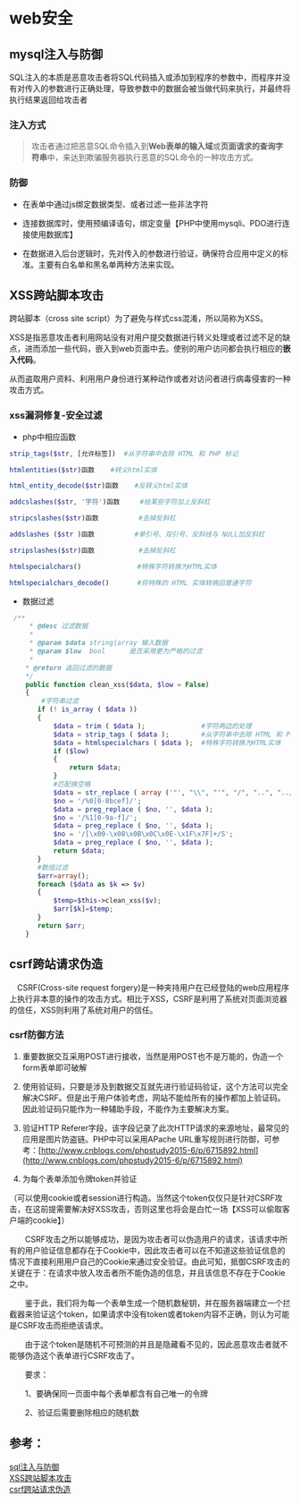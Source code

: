 # web安全
## mysql注入与防御  
SQL注入的本质是恶意攻击者将SQL代码插入或添加到程序的参数中，而程序并没有对传入的参数进行正确处理，导致参数中的数据会被当做代码来执行，并最终将执行结果返回给攻击者

### 注入方式  
>攻击者通过把恶意SQL命令插入到**Web表单的输入域**或**页面请求的查询字符串**中，来达到欺骗服务器执行恶意的SQL命令的一种攻击方式。

### 防御  
- 在表单中通过js绑定数据类型、或者过滤一些非法字符  

- 连接数据库时，使用预编译语句，绑定变量【PHP中使用mysqli、PDO进行连接使用数据库】  

- 在数据进入后台逻辑时，先对传入的参数进行验证，确保符合应用中定义的标准。主要有白名单和黑名单两种方法来实现。  

## XSS跨站脚本攻击  

跨站脚本（cross site script）为了避免与样式css混淆，所以简称为XSS。

XSS是指恶意攻击者利用网站没有对用户提交数据进行转义处理或者过滤不足的缺点，进而添加一些代码，嵌入到web页面中去。使别的用户访问都会执行相应的**嵌入代码**。

从而盗取用户资料、利用用户身份进行某种动作或者对访问者进行病毒侵害的一种攻击方式。

### xss漏洞修复-安全过滤    
- php中相应函数  
```php
strip_tags($str, [允许标签])  #从字符串中去除 HTML 和 PHP 标记

htmlentities($str)函数    #转义html实体

html_entity_decode($str)函数    #反转义html实体

addcslashes($str, '字符')函数     #给某些字符加上反斜杠

stripcslashes($str)函数          #去掉反斜杠

addslashes ($str )函数          #单引号、双引号、反斜线与 NULL加反斜杠

stripslashes($str)函数           #去掉反斜杠

htmlspecialchars()              #特殊字符转换为HTML实体

htmlspecialchars_decode()       #将特殊的 HTML 实体转换回普通字符
```
- 数据过滤  
```php
 /**
     * @desc 过滤数据
     *
     * @param $data string|array 输入数据
     * @param $low  bool      是否采用更为严格的过滤
     *
    * @return 返回过滤的数据
    */
    public function clean_xss($data, $low = False)
    {
        #字符串过滤
       if (! is_array ( $data ))
       {
           $data = trim ( $data );              #字符两边的处理
           $data = strip_tags ( $data );        #从字符串中去除 HTML 和 PHP 标记
           $data = htmlspecialchars ( $data );  #特殊字符转换为HTML实体
           if ($low)
           {
               return $data;
           }
           #匹配换空格
           $data = str_replace ( array ('"', "\\", "'", "/", "..", "../", "./", "//" ), '', $data );
           $no = '/%0[0-8bcef]/'; 
           $data = preg_replace ( $no, '', $data );
           $no = '/%1[0-9a-f]/';
           $data = preg_replace ( $no, '', $data );
           $no = '/[\x00-\x08\x0B\x0C\x0E-\x1F\x7F]+/S';
           $data = preg_replace ( $no, '', $data );
           return $data;
       }
       #数组过滤
       $arr=array();
       foreach ($data as $k => $v) 
       {
           $temp=$this->clean_xss($v);
           $arr[$k]=$temp;
       }
       return $arr;
    }
```

## csrf跨站请求伪造
　CSRF(Cross-site request forgery)是一种夹持用户在已经登陆的web应用程序上执行非本意的操作的攻击方式。相比于XSS，CSRF是利用了系统对页面浏览器的信任，XSS则利用了系统对用户的信任。

### csrf防御方法
1. 重要数据交互采用POST进行接收，当然是用POST也不是万能的，伪造一个form表单即可破解

2. 使用验证码，只要是涉及到数据交互就先进行验证码验证，这个方法可以完全解决CSRF。但是出于用户体验考虑，网站不能给所有的操作都加上验证码。因此验证码只能作为一种辅助手段，不能作为主要解决方案。

3. 验证HTTP Referer字段，该字段记录了此次HTTP请求的来源地址，最常见的应用是图片防盗链。PHP中可以采用APache URL重写规则进行防御，可参考：[http://www.cnblogs.com/phpstudy2015-6/p/6715892.html](http://www.cnblogs.com/phpstudy2015-6/p/6715892.html)

4. 为每个表单添加令牌token并验证

（可以使用cookie或者session进行构造。当然这个token仅仅只是针对CSRF攻击，在这前提需要解决好XSS攻击，否则这里也将会是白忙一场【XSS可以偷取客户端的cookie】）

　　CSRF攻击之所以能够成功，是因为攻击者可以伪造用户的请求，该请求中所有的用户验证信息都存在于Cookie中，因此攻击者可以在不知道这些验证信息的情况下直接利用用户自己的Cookie来通过安全验证。由此可知，抵御CSRF攻击的关键在于：在请求中放入攻击者所不能伪造的信息，并且该信息不存在于Cookie之中。

　　鉴于此，我们将为每一个表单生成一个随机数秘钥，并在服务器端建立一个拦截器来验证这个token，如果请求中没有token或者token内容不正确，则认为可能是CSRF攻击而拒绝该请求。

　　由于这个token是随机不可预测的并且是隐藏看不见的，因此恶意攻击者就不能够伪造这个表单进行CSRF攻击了。

　　要求：

　　1、要确保同一页面中每个表单都含有自己唯一的令牌

　　2、验证后需要删除相应的随机数

## 参考：  
[sql注入与防御](http://www.cnblogs.com/phpstudy2015-6/p/6790490.html)  
[XSS跨站脚本攻击](http://www.cnblogs.com/phpstudy2015-6/p/6767032.html)  
[csrf跨站请求伪造](http://www.cnblogs.com/phpstudy2015-6/p/6771239.html)  
